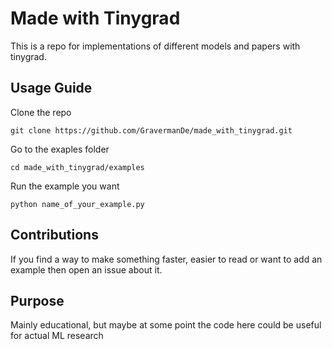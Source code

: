 # Made with Tinygrad

This is a repo for implementations of different models and papers with tinygrad.

## Usage Guide

Clone the repo
```
git clone https://github.com/GravermanDe/made_with_tinygrad.git
```
Go to the exaples folder

```
cd made_with_tinygrad/examples
```
Run the example you want

```
python name_of_your_example.py
```

## Contributions

If you find a way to make something faster, easier to read or want to add an example then open an issue about it.

## Purpose

Mainly educational, but maybe at some point the code here could be useful for actual ML research